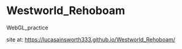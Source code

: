 # Westworld_Rehoboam
WebGL_practice

site at: https://lucasainsworth333.github.io/Westworld_Rehoboam/
